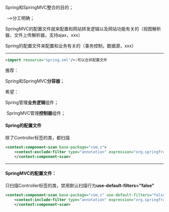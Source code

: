 Spring和SpringMVC整合的目的；

​		-->分工明确；

SpringMVC的配置文件就来配置和网站转发逻辑以及网站功能有关的（视图解析器，文件上传解析器，支持ajax，xxx）

Spring的配置文件来配置和业务有关的（事务控制，数据源，xxx）

---

```xml
<import resource="spring.xml"/>:可以合并配置文件
```

推荐：

Spring和SpringMVC**分容器**；

希望：

Spring管理**业务逻辑**组件；

​    SpringMVC管理**控制器**组件；

#### Spring的配置文件

除了Controller标签的类，都扫描

```xml
<context:component-scan base-package="com.z">
	<context:exclude-filter type="annotation" expression="org.springframework.stereotype.Controller"/>
	</context:component-scan>
```

---

#### SpringMVC的配置文件：

只扫描Controller标签的类，禁用默认扫描行为**use-default-filters="false"**

```xml
<context:component-scan base-package="com.z" use-default-filters="false">
	<context:include-filter type="annotation" expression="org.springframework.stereotype.Controller"/>
	</context:component-scan>
```

